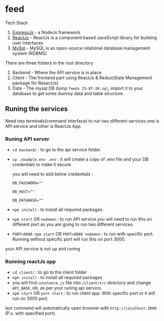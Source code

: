 # feed

Tech Stack

1. [ExpressJs](https://expressjs.com/en/starter/installing.html) - a NodeJs framework
2. [ReactJs](https://reactjs.org/docs/getting-started.html) - ReactJs is a component based JavaScript library for building user interfaces 
3. [MySql](https://dev.mysql.com/doc/) - MySQL is an open-source relational database management system (RDBMS)



There are three folders in the root directory 
1. Backend - Where the API service is in place
2. Client - The frontend part using ReactJs & Redux(State Management package for ReaactJs)
3. Data - The mysql DB dump `feeds 25-07-20.sql`, import it to your database to get some dummy data and table structure.

## Runing the services

Need two terminals(command interface) to run two different services one is API service and other is ReactJs App.

### Runing API server

- `cd backend/` : to go to the api service folder.
- `cp .example.env .env` : it will create a copy of .env file and your DB credentials to make it secure

    you will need to add below credentials : 
    
    `DB_PASSWORD=""`
    
    `DB_HOST=""`
    
    `DB_DATABASE=""`

- `npm install` : to install all required packages.
- `npm start` OR `nodemon` : to run API service you will need to run this on different port as you are going to run two different services.
- `PORT=8080 npm start` OR `PORT=8080 nodemon` : to run with specific port. Running without specific port will run this on port 3000.

your API service is not up and runing

### Running reactJs app

- `cd client/` : to go to the client folder
- `npm install` : to install all required packages
- you will find `constance.js` file into `/client/src` directory and change `API_BASE_URL` as per your runing api service.
- `npm start` OR `yarn start` : to run client app. With specific port or it will run on 3000 port.

last command will automatically open browser with `http://localhost:3000` (P.s. with specified port).
